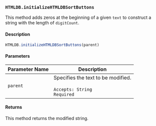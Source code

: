 ### `HTMLDB.initializeHTMLDBSortButtons`

This method adds zeros at the beginning of a given `text` to construct a string with the length of `digitCount`.

#### Description

```javascript
HTMLDB.initializeHTMLDBSortButtons(parent)
```

#### Parameters

| Parameter Name             | Description                               |
| -------------------------- | ----------------------------------------- |
| `parent` | Specifies the text to be modified.<br><br>`Accepts: String`<br>`Required` |

#### Returns

This method returns the modified string.
